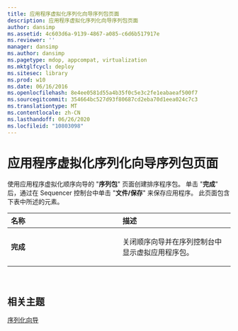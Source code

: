 ```yaml
---
title: 应用程序虚拟化序列化向导序列包页面
description: 应用程序虚拟化序列化向导序列包页面
author: dansimp
ms.assetid: 4c603d6a-9139-4867-a085-c6d6b517917e
ms.reviewer: ''
manager: dansimp
ms.author: dansimp
ms.pagetype: mdop, appcompat, virtualization
ms.mktglfcycl: deploy
ms.sitesec: library
ms.prod: w10
ms.date: 06/16/2016
ms.openlocfilehash: 8e4ee0581d55a4b35f0c5e3c2fe1eabaeaf500f7
ms.sourcegitcommit: 354664bc527d93f80687cd2eba70d1eea024c7c3
ms.translationtype: MT
ms.contentlocale: zh-CN
ms.lasthandoff: 06/26/2020
ms.locfileid: "10803098"
---
```

# 应用程序虚拟化序列化向导序列包页面


使用应用程序虚拟化顺序向导的 "**序列包**" 页面创建排序程序包。 单击 "**完成**" 后，通过在 Sequencer 控制台中单击 "**文件/保存**" 来保存应用程序。 此页面包含下表中所述的元素。

<table>
<colgroup>
<col width="50%" />
<col width="50%" />
</colgroup>
<thead>
<tr class="header">
<th align="left">名称</th>
<th align="left">描述</th>
</tr>
</thead>
<tbody>
<tr class="odd">
<td align="left"><p><strong>完成</strong></p></td>
<td align="left"><p>关闭顺序向导并在序列控制台中显示虚拟应用程序包。</p></td>
</tr>
</tbody>
</table>

 

## 相关主题


[序列化向导](sequencing-wizard.md)

 

 





